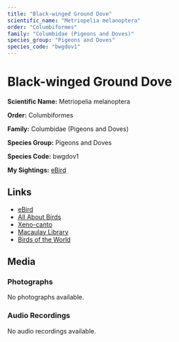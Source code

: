 ```yaml
---
title: "Black-winged Ground Dove"
scientific_name: "Metriopelia melanoptera"
order: "Columbiformes"
family: "Columbidae (Pigeons and Doves)"
species_group: "Pigeons and Doves"
species_code: "bwgdov1"
---
```


# Black-winged Ground Dove

**Scientific Name:** Metriopelia melanoptera

**Order:** Columbiformes

**Family:** Columbidae (Pigeons and Doves)

**Species Group:** Pigeons and Doves

**Species Code:** bwgdov1

**My Sightings:** [eBird](https://ebird.org/lifelist?r=world&time=life&spp=bwgdov1)

## Links
* [eBird](https://ebird.org/species/bwgdov1) 
* [All About Birds](https://www.allaboutbirds.org/guide/bwgdov1) 
* [Xeno-canto](https://www.xeno-canto.org/species/bwgdov1) 
* [Macaulay Library](https://search.macaulaylibrary.org/catalog?taxonCode=bwgdov1&sort=rating_rank_desc)
* [Birds of the World](https://birdsoftheworld.org/bow/species/bwgdov1)

## Media
### Photographs
No photographs available.

### Audio Recordings
No audio recordings available.
